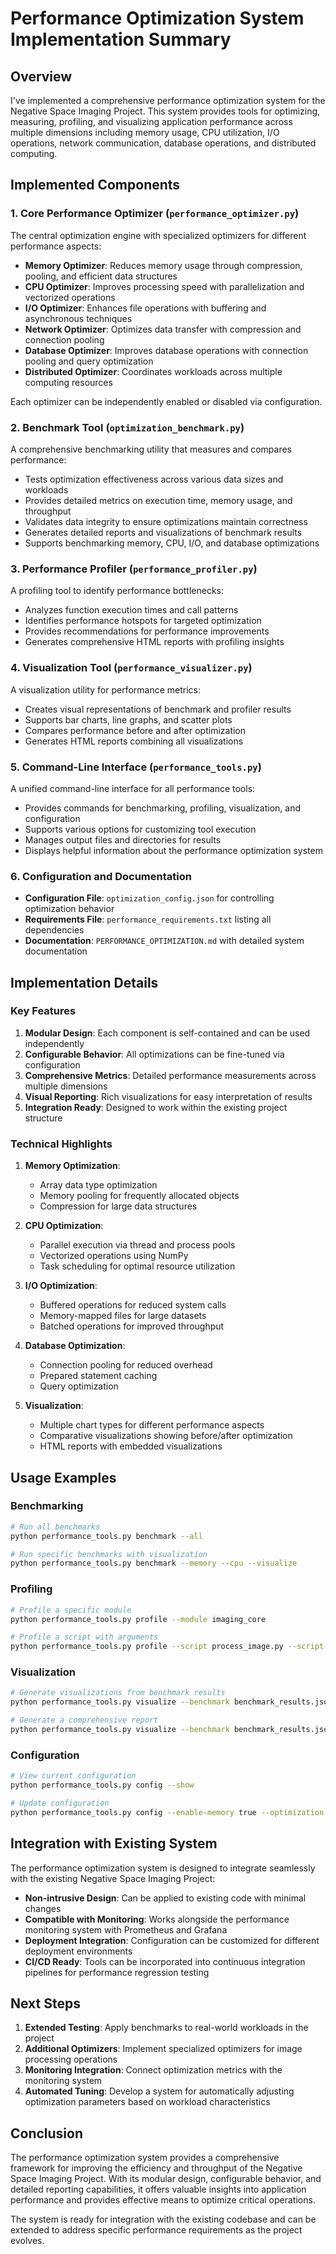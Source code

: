 # Performance Optimization System Implementation Summary

## Overview

I've implemented a comprehensive performance optimization system for the Negative Space Imaging Project. This system provides tools for optimizing, measuring, profiling, and visualizing application performance across multiple dimensions including memory usage, CPU utilization, I/O operations, network communication, database operations, and distributed computing.

## Implemented Components

### 1. Core Performance Optimizer (`performance_optimizer.py`)

The central optimization engine with specialized optimizers for different performance aspects:

- **Memory Optimizer**: Reduces memory usage through compression, pooling, and efficient data structures
- **CPU Optimizer**: Improves processing speed with parallelization and vectorized operations
- **I/O Optimizer**: Enhances file operations with buffering and asynchronous techniques
- **Network Optimizer**: Optimizes data transfer with compression and connection pooling
- **Database Optimizer**: Improves database operations with connection pooling and query optimization
- **Distributed Optimizer**: Coordinates workloads across multiple computing resources

Each optimizer can be independently enabled or disabled via configuration.

### 2. Benchmark Tool (`optimization_benchmark.py`)

A comprehensive benchmarking utility that measures and compares performance:

- Tests optimization effectiveness across various data sizes and workloads
- Provides detailed metrics on execution time, memory usage, and throughput
- Validates data integrity to ensure optimizations maintain correctness
- Generates detailed reports and visualizations of benchmark results
- Supports benchmarking memory, CPU, I/O, and database optimizations

### 3. Performance Profiler (`performance_profiler.py`)

A profiling tool to identify performance bottlenecks:

- Analyzes function execution times and call patterns
- Identifies performance hotspots for targeted optimization
- Provides recommendations for performance improvements
- Generates comprehensive HTML reports with profiling insights

### 4. Visualization Tool (`performance_visualizer.py`)

A visualization utility for performance metrics:

- Creates visual representations of benchmark and profiler results
- Supports bar charts, line graphs, and scatter plots
- Compares performance before and after optimization
- Generates HTML reports combining all visualizations

### 5. Command-Line Interface (`performance_tools.py`)

A unified command-line interface for all performance tools:

- Provides commands for benchmarking, profiling, visualization, and configuration
- Supports various options for customizing tool execution
- Manages output files and directories for results
- Displays helpful information about the performance optimization system

### 6. Configuration and Documentation

- **Configuration File**: `optimization_config.json` for controlling optimization behavior
- **Requirements File**: `performance_requirements.txt` listing all dependencies
- **Documentation**: `PERFORMANCE_OPTIMIZATION.md` with detailed system documentation

## Implementation Details

### Key Features

1. **Modular Design**: Each component is self-contained and can be used independently
2. **Configurable Behavior**: All optimizations can be fine-tuned via configuration
3. **Comprehensive Metrics**: Detailed performance measurements across multiple dimensions
4. **Visual Reporting**: Rich visualizations for easy interpretation of results
5. **Integration Ready**: Designed to work within the existing project structure

### Technical Highlights

1. **Memory Optimization**:
   - Array data type optimization
   - Memory pooling for frequently allocated objects
   - Compression for large data structures

2. **CPU Optimization**:
   - Parallel execution via thread and process pools
   - Vectorized operations using NumPy
   - Task scheduling for optimal resource utilization

3. **I/O Optimization**:
   - Buffered operations for reduced system calls
   - Memory-mapped files for large datasets
   - Batched operations for improved throughput

4. **Database Optimization**:
   - Connection pooling for reduced overhead
   - Prepared statement caching
   - Query optimization

5. **Visualization**:
   - Multiple chart types for different performance aspects
   - Comparative visualizations showing before/after optimization
   - HTML reports with embedded visualizations

## Usage Examples

### Benchmarking

```bash
# Run all benchmarks
python performance_tools.py benchmark --all

# Run specific benchmarks with visualization
python performance_tools.py benchmark --memory --cpu --visualize
```

### Profiling

```bash
# Profile a specific module
python performance_tools.py profile --module imaging_core

# Profile a script with arguments
python performance_tools.py profile --script process_image.py --script-args input.jpg output.jpg
```

### Visualization

```bash
# Generate visualizations from benchmark results
python performance_tools.py visualize --benchmark benchmark_results.json

# Generate a comprehensive report
python performance_tools.py visualize --benchmark benchmark_results.json --profiler profile_results.json --report
```

### Configuration

```bash
# View current configuration
python performance_tools.py config --show

# Update configuration
python performance_tools.py config --enable-memory true --optimization-level aggressive
```

## Integration with Existing System

The performance optimization system is designed to integrate seamlessly with the existing Negative Space Imaging Project:

- **Non-intrusive Design**: Can be applied to existing code with minimal changes
- **Compatible with Monitoring**: Works alongside the performance monitoring system with Prometheus and Grafana
- **Deployment Integration**: Configuration can be customized for different deployment environments
- **CI/CD Ready**: Tools can be incorporated into continuous integration pipelines for performance regression testing

## Next Steps

1. **Extended Testing**: Apply benchmarks to real-world workloads in the project
2. **Additional Optimizers**: Implement specialized optimizers for image processing operations
3. **Monitoring Integration**: Connect optimization metrics with the monitoring system
4. **Automated Tuning**: Develop a system for automatically adjusting optimization parameters based on workload characteristics

## Conclusion

The performance optimization system provides a comprehensive framework for improving the efficiency and throughput of the Negative Space Imaging Project. With its modular design, configurable behavior, and detailed reporting capabilities, it offers valuable insights into application performance and provides effective means to optimize critical operations.

The system is ready for integration with the existing codebase and can be extended to address specific performance requirements as the project evolves.
